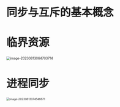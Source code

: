 # 同步与互斥的基本概念



# 临界资源

<img src="https://cvp.oss-cn-shanghai.aliyuncs.com/picgo/202308130647861.png" alt="image-20230813064703714" style="zoom: 60%;" />



# 进程同步

<img src="https://cvp.oss-cn-shanghai.aliyuncs.com/picgo/202308130745779.png" alt="image-20230813074546671" style="zoom:50%;" />



# 
